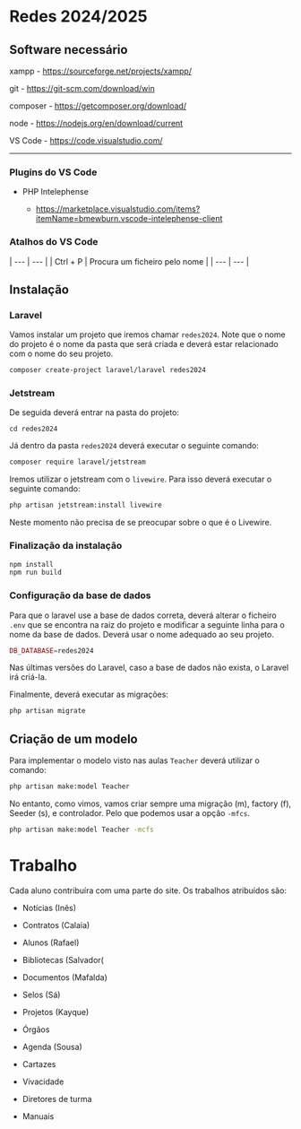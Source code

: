 # Redes 2024/2025

## Software necessário

xampp - https://sourceforge.net/projects/xampp/

git - https://git-scm.com/download/win

composer - https://getcomposer.org/download/

node - https://nodejs.org/en/download/current

VS Code - https://code.visualstudio.com/

---

### Plugins do VS Code

- PHP Intelephense

  - https://marketplace.visualstudio.com/items?itemName=bmewburn.vscode-intelephense-client

### Atalhos do VS Code

| --- | --- |
| Ctrl + P | Procura um ficheiro pelo nome |
| --- | --- |

## Instalação 

### Laravel

Vamos instalar um projeto que iremos chamar ```redes2024```. Note que o nome do projeto é o nome da pasta que será criada e deverá estar relacionado com o nome do seu projeto. 

```bash
composer create-project laravel/laravel redes2024
```

### Jetstream

De seguida deverá entrar na pasta do projeto:

```cd redes2024```

Já dentro da pasta `redes2024` deverá executar o seguinte comando:

```bash
composer require laravel/jetstream
```

Iremos utilizar o jetstream com o ```livewire```. Para isso deverá executar o seguinte comando:

```bash
php artisan jetstream:install livewire
```

Neste momento não precisa de se preocupar sobre o que é o Livewire. 

### Finalização da instalação 

```bash
npm install
npm run build
```

### Configuração da base de dados

Para que o laravel use a base de dados correta, deverá alterar o ficheiro ```.env``` que se encontra na raiz do projeto e modificar a seguinte linha para o nome da base de dados. Deverá usar o nome adequado ao seu projeto.

```php
DB_DATABASE=redes2024
```

Nas últimas versões do Laravel, caso a base de dados não exista, o Laravel irá criá-la.

Finalmente, deverá executar as migrações:

```bash
php artisan migrate
```

## Criação de um modelo 

Para implementar o modelo visto nas aulas ```Teacher``` deverá utilizar o comando:

```bash
php artisan make:model Teacher
```

No entanto, como vimos, vamos criar sempre uma migração (m), factory (f), Seeder (s), e controlador. Pelo que podemos usar a opção ```-mfcs```.

```bash
php artisan make:model Teacher -mcfs
```

# Trabalho

Cada aluno contribuíra com uma parte do site. Os trabalhos atribuídos são:

- Notícias (Inês)

- Contratos (Calaia)

- Alunos (Rafael)

- Bibliotecas (Salvador(

- Documentos (Mafalda)

- Selos (Sá)

- Projetos (Kayque)

- Órgãos 

- Agenda (Sousa)

- Cartazes

- Vivacidade

- Diretores de turma

- Manuais

